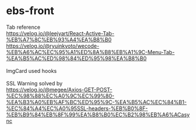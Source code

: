 # ebs-front
Tab reference</br>
https://velog.io/@leejyart/React-Active-Tab-%EB%A7%8C%EB%93%A4%EA%B8%B0</br>
https://velog.io/@ryuinkyoto/wecode-%EB%A6%AC%EC%95%A1%ED%8A%B8%EB%A1%9C-Menu-Tab-%EA%B5%AC%ED%98%84%ED%95%98%EA%B8%B0
</br></br>
ImgCard used hooks
</br></br>
SSL Warning solved by</br>
https://velog.io/@megee/Axios-GET-POST-%EC%98%88%EC%A0%9C%EC%99%80-%EA%B3%A0%EB%AF%BC%ED%95%9C-%EA%B5%AC%EC%84%B1-%EC%84%A4%EC%A0%95SSL-headers-%EB%B0%8F-%EB%B9%84%EB%8F%99%EA%B8%B0%EC%B2%98%EB%A6%ACasync
